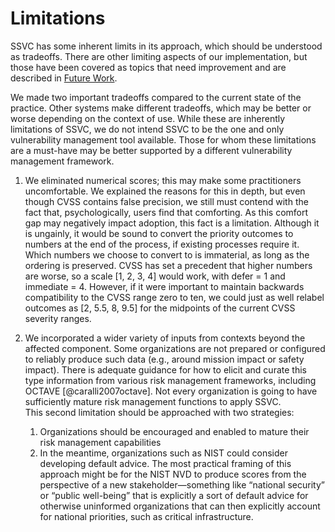 

# Limitations

SSVC has some inherent limits in its approach, which should be understood as tradeoffs.
There are other limiting aspects of our implementation, but those have been covered as topics that need improvement and are described in [Future Work](#future-work).

We made two important tradeoffs compared to the current state of the practice.
Other systems make different tradeoffs, which may be better or worse depending on the context of use.
While these are inherently limitations of SSVC, we do not intend SSVC to be the one and only vulnerability management tool available.
Those for whom these limitations are a must-have may be better supported by a different vulnerability management framework.

1.  We eliminated numerical scores; this may make some practitioners uncomfortable. We explained the reasons for this in depth, but even though CVSS contains false precision, we still must contend with the fact that, psychologically, users find that comforting. As this comfort gap may negatively impact adoption, this fact is a limitation. Although it is ungainly, it would be sound to convert the priority outcomes to numbers at the end of the process, if existing processes require it. Which numbers we choose to convert to is immaterial, as long as the ordering is preserved. CVSS has set a precedent that higher numbers are worse, so a scale \[1, 2, 3, 4\] would work, with defer = 1 and immediate = 4. However, if it were important to maintain backwards compatibility to the CVSS range zero to ten, we could just as well relabel outcomes as \[2, 5.5, 8, 9.5\] for the midpoints of the current CVSS severity ranges.

2.  We incorporated a wider variety of inputs from contexts beyond the affected component.
Some organizations are not prepared or configured to reliably produce such data (e.g., around mission impact or safety impact). There is adequate guidance for how to elicit and curate this type information from various risk management frameworks, including OCTAVE [@caralli2007octave]. Not every organization is going to have sufficiently mature risk management functions to apply SSVC.\
    This second limitation should be approached with two strategies:
    1. Organizations should be encouraged and enabled to mature their risk management capabilities
    2. In the meantime, organizations such as NIST could consider developing default advice. The most practical framing of this approach might be for the NIST NVD to produce scores from the perspective of a new stakeholder—something like “national security” or “public well-being” that is explicitly a sort of default advice for otherwise uninformed organizations that can then explicitly account for national priorities, such as critical infrastructure.
